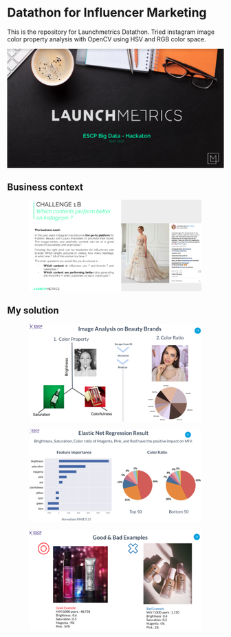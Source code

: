 # Datathon for Influencer Marketing
This is the repository for Launchmetrics Datathon. Tried instagram image color property analysis with OpenCV using HSV and RGB color space.

<p align="center">
<img src="./images/Launchmetcis.png" alt="" width="600">
</p>

## Business context
<p align="center">
<img src="./images/Challenge.png" alt="" width="400">
</p>

## My solution
<p align="center">
<img src="./images/Color property.png" alt="" width="400">
</p>

<p align="center">
<img src="./images/Result.png" alt="" width="400">
</p>

<p align="center">
<img src="./images/Suggestion.png" alt="" width="400">
</p>

